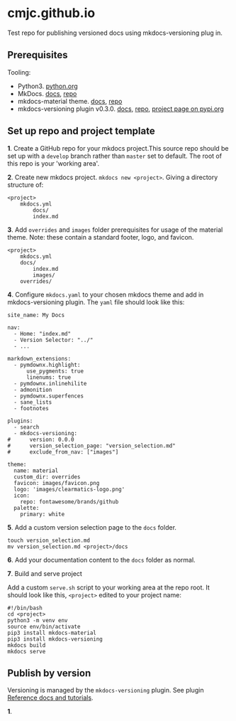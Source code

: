 # cmjc.github.io

Test repo for publishing versioned docs using mkdocs-versioning plug in.

## Prerequisites
Tooling:

- Python3. [python.org](https://www.python.org/downloads/release)
- MkDocs. [docs](https://www.mkdocs.org), [repo](https://github.com/mkdocs/mkdocs/)
- mkdocs-material theme. [docs](https://squidfunk.github.io/mkdocs-material/), [repo](https://github.com/squidfunk/mkdocs-material)
- mkdocs-versioning plugin v0.3.0.  [docs](https://zayd62.github.io/mkdocs-versioning/0.3.0/), [repo](https://github.com/zayd62/mkdocs-versioning/), [project page on pypi.org](https://pypi.org/project/mkdocs-versioning/)


## Set up repo and project template

**1**. Create a GitHub repo for your mkdocs project.This source repo should be set up with a `develop` branch rather than `master` set to default. The root of this repo is your 'working area'.

**2**. Create new mkdocs project. `mkdocs new <project>`. Giving a directory structure of:

```
<project>
	mkdocs.yml
		docs/
		index.md
```

**3**. Add `overrides` and `images` folder prerequisites for usage of the material theme. Note: these contain a standard footer, logo, and favicon. 

```
<project>
	mkdocs.yml
	docs/
		index.md
		images/
	overrides/

```

**4**. Configure `mkdocs.yaml` to your chosen mkdocs theme and add in mkdocs-versioning plugin. The `yaml` file should look like this:

```
site_name: My Docs

nav:
  - Home: "index.md"
  - Version Selector: "../"
  - ...

markdown_extensions:
  - pymdownx.highlight:
      use_pygments: true
      linenums: true
  - pymdownx.inlinehilite
  - admonition
  - pymdownx.superfences
  - sane_lists
  - footnotes

plugins:
  - search
  - mkdocs-versioning:
#      version: 0.0.0
#      version_selection_page: "version_selection.md"
#      exclude_from_nav: ["images"]

theme:
  name: material
  custom_dir: overrides
  favicon: images/favicon.png
  logo: 'images/clearmatics-logo.png'
  icon:
    repo: fontawesome/brands/github
  palette:
    primary: white

```

**5**. Add a custom version selection page to the `docs` folder.

```
touch version_selection.md
mv version_selection.md <project>/docs

```
**6**. Add your documentation content to the `docs` folder as normal.

**7**. Build and serve project

Add a custom `serve.sh` script to your working area at the repo root.  It should look like this, `<project>` edited to your project name:

```
#!/bin/bash
cd <project>
python3 -m venv env
source env/bin/activate
pip3 install mkdocs-material
pip3 install mkdocs-versioning
mkdocs build
mkdocs serve

```

## Publish by version

Versioning is managed by the `mkdocs-versioning` plugin. See plugin [Reference docs and tutorials](https://zayd62.github.io/mkdocs-versioning/0.3.0/).

**1**. 